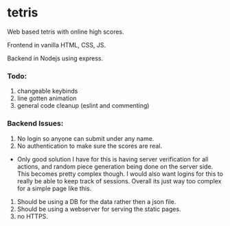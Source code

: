 # tetris

Web based tetris with online high scores.

Frontend in vanilla HTML, CSS, JS.

Backend in Nodejs using express.

### Todo:

1. changeable keybinds
1. line gotten animation
1. general code cleanup (eslint and commenting)

### Backend Issues:

1. No login so anyone can submit under any name.
1. No authentication to make sure the scores are real.
  * Only good solution I have for this is having server verification for all actions, and random piece generation being done on the server side. This becomes pretty complex though. I would also want logins for this to really be able to keep track of sessions. Overall its just way too complex for a simple page like this.
1. Should be using a DB for the data rather then a json file.
1. Should be using a webserver for serving the static pages.
1. no HTTPS.
